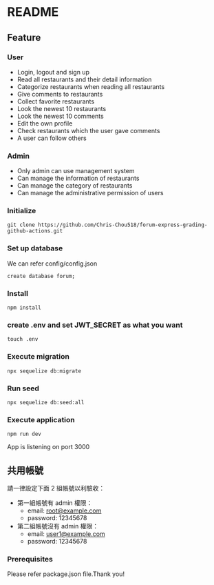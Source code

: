 # README

## Feature

### User
* Login, logout and sign up
* Read all restaurants and their detail information
* Categorize restaurants when reading all restaurants
* Give comments to restaurants
* Collect favorite restaurants
* Look the newest 10 restaurants
* Look the newest 10 comments
* Edit the own profile
* Check restaurants which the user gave comments
* A user can follow others

### Admin
* Only admin can use management system
* Can manage the information of restaurants 
* Can manage the category of restaurants 
* Can manage the administrative permission of users 

### Initialize
```
git clone https://github.com/Chris-Chou518/forum-express-grading-github-actions.git
```

### Set up database
We can refer config/config.json

```
create database forum;
```

### Install
```
npm install
```

### create .env and set JWT_SECRET as what you want
```
touch .env
```

### Execute migration
```
npx sequelize db:migrate
```

### Run seed
```
npx sequelize db:seed:all  
```

### Execute application
```
npm run dev
```
App is listening on port 3000

## 共用帳號
請一律設定下面 2 組帳號以利驗收：
* 第一組帳號有 admin 權限：
  * email: root@example.com
  * password: 12345678
* 第二組帳號沒有 admin 權限：
  * email: user1@example.com
  * password: 12345678

### Prerequisites
Please refer package.json file.Thank you!